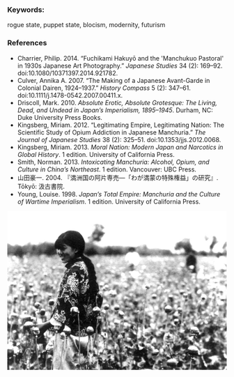 ### Keywords:
rogue state, puppet state, blocism, modernity, futurism


### References
* Charrier, Philip. 2014. “Fuchikami Hakuyō and the 'Manchukuo Pastoral' in 1930s Japanese Art Photography.” *Japanese Studies* 34 (2): 169–92. doi:10.1080/10371397.2014.921782.
* Culver, Annika A. 2007. “The Making of a Japanese Avant-Garde in Colonial Dairen, 1924–1937.” *History Compass* 5 (2): 347–61. doi:10.1111/j.1478-0542.2007.00411.x.
* Driscoll, Mark. 2010. *Absolute Erotic, Absolute Grotesque: The Living, Dead, and Undead in Japan’s Imperialism, 1895–1945*. Durham, NC: Duke University Press Books.
* Kingsberg, Miriam. 2012. “Legitimating Empire, Legitimating Nation: The Scientific Study of Opium Addiction in Japanese Manchuria.” *The Journal of Japanese Studies* 38 (2): 325–51. doi:10.1353/jjs.2012.0068.
* Kingsberg, Miriam. 2013. *Moral Nation: Modern Japan and Narcotics in Global History*. 1 edition. University of California Press.
* Smith, Norman. 2013. *Intoxicating Manchuria: Alcohol, Opium, and Culture in China’s Northeast*. 1 edition. Vancouver: UBC Press.
* 山田豪一. 2004. 『満洲国の阿片専売―「わが満蒙の特殊権益」の研究』. Tōkyō: 汲古書院.
* Young, Louise. 1998. *Japan’s Total Empire: Manchuria and the Culture of Wartime Imperialism*. 1 edition. University of California Press.

![poppy harvest in Manchuria](/imgManchukuo-poppy_harvest.jpg)
